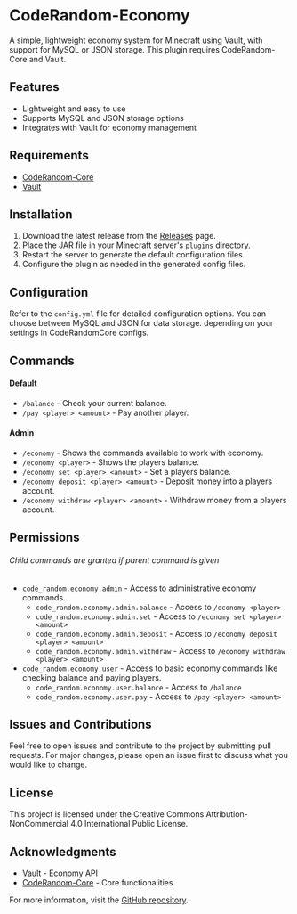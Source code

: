 # CodeRandom-Economy

A simple, lightweight economy system for Minecraft using Vault, with support for MySQL or JSON storage. This plugin requires CodeRandom-Core and Vault.

## Features

- Lightweight and easy to use
- Supports MySQL and JSON storage options
- Integrates with Vault for economy management

## Requirements

- [CodeRandom-Core](https://github.com/your-link-to-coderandom-core)
- [Vault](https://dev.bukkit.org/projects/vault)

## Installation

1. Download the latest release from the [Releases](https://github.com/D4RKJ0K3R17/CodeRandom-Economy/releases) page.
2. Place the JAR file in your Minecraft server's `plugins` directory.
3. Restart the server to generate the default configuration files.
4. Configure the plugin as needed in the generated config files.

## Configuration

Refer to the `config.yml` file for detailed configuration options. 
You can choose between MySQL and JSON for data storage. depending on your settings in CodeRandomCore configs.

## Commands

#### Default
- `/balance` - Check your current balance.
- `/pay <player> <amount>` - Pay another player.

#### Admin
- `/economy` - Shows the commands available to work with economy.
- `/economy <player>` - Shows the players balance.
- `/economy set <player> <anount>` - Set a players balance.
- `/economy deposit <player> <amount>` - Deposit money into a players account.
- `/economy withdraw <player> <amount>` - Withdraw money from a players account.


## Permissions
###### Child commands are granted if parent command is given

- `code_random.economy.admin` - Access to administrative economy commands.
  - `code_random.economy.admin.balance` - Access to `/economy <player>`
  - `code_random.economy.admin.set` - Access to `/economy set <player> <amount>`
  - `code_random.economy.admin.deposit` - Access to `/economy deposit <player> <amount>`
  - `code_random.economy.admin.withdraw` - Access to `/economy withdraw <player> <amount>`
- `code_random.economy.user` - Access to basic economy commands like checking balance and paying players.
  - `code_random.economy.user.balance` - Access to `/balance`
  - `code_random.economy.user.pay` - Access to `/pay <player> <amount>`

## Issues and Contributions

Feel free to open issues and contribute to the project by submitting pull requests. For major changes, please open an issue first to discuss what you would like to change.

## License

This project is licensed under the Creative Commons Attribution-NonCommercial 4.0 International Public License.

## Acknowledgments

- [Vault](https://dev.bukkit.org/projects/vault) - Economy API
- [CodeRandom-Core](https://github.com/your-link-to-coderandom-core) - Core functionalities

For more information, visit the [GitHub repository](https://github.com/D4RKJ0K3R17/CodeRandom-Economy).
